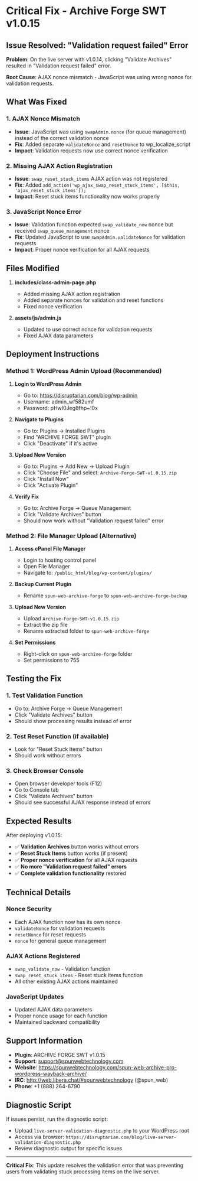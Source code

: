 # Critical Fix - Archive Forge SWT v1.0.15

## Issue Resolved: "Validation request failed" Error

**Problem**: On the live server with v1.0.14, clicking "Validate Archives" resulted in "Validation request failed" error.

**Root Cause**: AJAX nonce mismatch - JavaScript was using wrong nonce for validation requests.

## What Was Fixed

### 1. AJAX Nonce Mismatch
- **Issue**: JavaScript was using `swapAdmin.nonce` (for queue management) instead of the correct validation nonce
- **Fix**: Added separate `validateNonce` and `resetNonce` to wp_localize_script
- **Impact**: Validation requests now use correct nonce verification

### 2. Missing AJAX Action Registration
- **Issue**: `swap_reset_stuck_items` AJAX action was not registered
- **Fix**: Added `add_action('wp_ajax_swap_reset_stuck_items', [$this, 'ajax_reset_stuck_items']);`
- **Impact**: Reset stuck items functionality now works properly

### 3. JavaScript Nonce Error
- **Issue**: Validation function expected `swap_validate_now` nonce but received `swap_queue_management` nonce
- **Fix**: Updated JavaScript to use `swapAdmin.validateNonce` for validation requests
- **Impact**: Proper nonce verification for all AJAX requests

## Files Modified

1. **includes/class-admin-page.php**
   - Added missing AJAX action registration
   - Added separate nonces for validation and reset functions
   - Fixed nonce verification

2. **assets/js/admin.js**
   - Updated to use correct nonce for validation requests
   - Fixed AJAX data parameters

## Deployment Instructions

### Method 1: WordPress Admin Upload (Recommended)

1. **Login to WordPress Admin**
   - Go to: https://disruptarian.com/blog/wp-admin
   - Username: admin_wf582umf
   - Password: pHwI0Jeg8fhp~!0x

2. **Navigate to Plugins**
   - Go to: Plugins → Installed Plugins
   - Find "ARCHIVE FORGE SWT" plugin
   - Click "Deactivate" if it's active

3. **Upload New Version**
   - Go to: Plugins → Add New → Upload Plugin
   - Click "Choose File" and select: `Archive-Forge-SWT-v1.0.15.zip`
   - Click "Install Now"
   - Click "Activate Plugin"

4. **Verify Fix**
   - Go to: Archive Forge → Queue Management
   - Click "Validate Archives" button
   - Should now work without "Validation request failed" error

### Method 2: File Manager Upload (Alternative)

1. **Access cPanel File Manager**
   - Login to hosting control panel
   - Open File Manager
   - Navigate to: `/public_html/blog/wp-content/plugins/`

2. **Backup Current Plugin**
   - Rename `spun-web-archive-forge` to `spun-web-archive-forge-backup`

3. **Upload New Version**
   - Upload `Archive-Forge-SWT-v1.0.15.zip`
   - Extract the zip file
   - Rename extracted folder to `spun-web-archive-forge`

4. **Set Permissions**
   - Right-click on `spun-web-archive-forge` folder
   - Set permissions to 755

## Testing the Fix

### 1. Test Validation Function
- Go to: Archive Forge → Queue Management
- Click "Validate Archives" button
- Should show processing results instead of error

### 2. Test Reset Function (if available)
- Look for "Reset Stuck Items" button
- Should work without errors

### 3. Check Browser Console
- Open browser developer tools (F12)
- Go to Console tab
- Click "Validate Archives" button
- Should see successful AJAX response instead of errors

## Expected Results

After deploying v1.0.15:

- ✅ **Validation Archives** button works without errors
- ✅ **Reset Stuck Items** button works (if present)
- ✅ **Proper nonce verification** for all AJAX requests
- ✅ **No more "Validation request failed" errors**
- ✅ **Complete validation functionality** restored

## Technical Details

### Nonce Security
- Each AJAX function now has its own nonce
- `validateNonce` for validation requests
- `resetNonce` for reset requests
- `nonce` for general queue management

### AJAX Actions Registered
- `swap_validate_now` - Validation function
- `swap_reset_stuck_items` - Reset stuck items function
- All other existing AJAX actions maintained

### JavaScript Updates
- Updated AJAX data parameters
- Proper nonce usage for each function
- Maintained backward compatibility

## Support Information

- **Plugin**: ARCHIVE FORGE SWT v1.0.15
- **Support**: support@spunwebtechnology.com
- **Website**: https://spunwebtechnology.com/spun-web-archive-pro-wordpress-wayback-archive/
- **IRC**: http://web.libera.chat/#spunwebtechnology (@spun_web)
- **Phone**: +1 (888) 264-6790

## Diagnostic Script

If issues persist, run the diagnostic script:
- Upload `live-server-validation-diagnostic.php` to your WordPress root
- Access via browser: `https://disruptarian.com/blog/live-server-validation-diagnostic.php`
- Review diagnostic output for specific issues

---

**Critical Fix**: This update resolves the validation error that was preventing users from validating stuck processing items on the live server.
